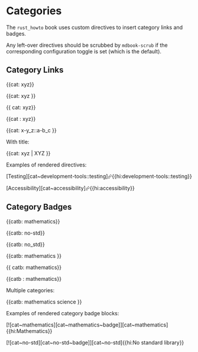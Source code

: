 # Categories

The `rust_howto` book uses custom directives to insert category links and badges.

Any left-over directives should be scrubbed by `mdbook-scrub` if the corresponding
configuration toggle is set (which is the default).

## Category Links

{{cat: xyz}}

{{cat: xyz }}

{{ cat: xyz}}

{{cat : xyz}}

{{cat: x-y_z::a-b_c }}

With title:

{{cat: xyz | XYZ }}

Examples of rendered directives:

[Testing][cat~development-tools::testing]⮳{{hi:development-tools::testing}}

[Accessibility][cat~accessibility]⮳{{hi:accessibility}}

## Category Badges

{{catb: mathematics}}

{{catb: no-std}}

{{catb: no_std}}

{{catb: mathematics }}

{{ catb: mathematics}}

{{catb : mathematics}}

Multiple categories:

{{catb: mathematics science }}

Examples of rendered category badge blocks:

[![cat~mathematics][cat~mathematics~badge]][cat~mathematics]{{hi:Mathematics}}

[![cat~no-std][cat~no-std~badge]][cat~no-std]{{hi:No standard library}}
